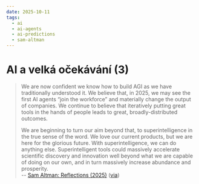 ```yaml
---
date: 2025-10-11
tags:
  - ai
  - ai-agents
  - ai-predictions
  - sam-altman
---
```


# AI a velká očekávání (3)

> We are now confident we know how to build AGI as we have traditionally understood it. We believe that, in 2025, we may see the first AI agents “join the workforce” and materially change the output of companies. We continue to believe that iteratively putting great tools in the hands of people leads to great, broadly-distributed outcomes.
>
> We are beginning to turn our aim beyond that, to superintelligence in the true sense of the word. We love our current products, but we are here for the glorious future. With superintelligence, we can do anything else. Superintelligent tools could massively accelerate scientific discovery and innovation well beyond what we are capable of doing on our own, and in turn massively increase abundance and prosperity.  
-- [Sam Altman: Reflections (2025)](https://blog.samaltman.com/reflections) ([via](https://www.forbes.com/sites/lutzfinger/2025/01/07/sam-altman---agi--ai-workforce-in-2025-the-battle-of-tech-giants/))
